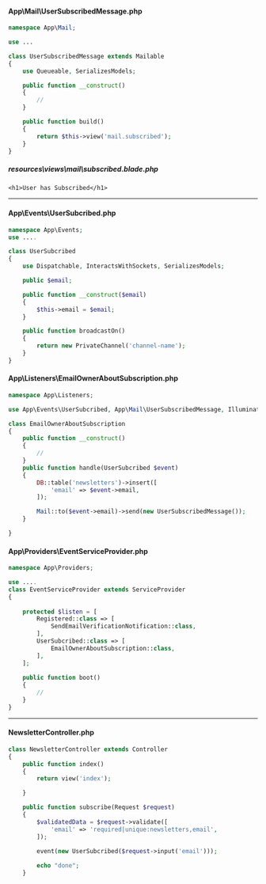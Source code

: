 #### App\Mail\UserSubscribedMessage.php

```php
namespace App\Mail;

use ...

class UserSubscribedMessage extends Mailable
{
    use Queueable, SerializesModels;

    public function __construct()
    {
        //
    }

    public function build()
    {
        return $this->view('mail.subscribed');
    }
}
```

#####  resources\views\mail\subscribed.blade.php
```blade
<h1>User has Subscribed</h1>

```

---------------------------------------------------------------------------------

#### App\Events\UserSubcribed.php
```php
namespace App\Events;
use ....

class UserSubcribed
{
    use Dispatchable, InteractsWithSockets, SerializesModels;

    public $email;

    public function __construct($email)
    {
        $this->email = $email;
    }

    public function broadcastOn()
    {
        return new PrivateChannel('channel-name');
    }
}
```

####   App\Listeners\EmailOwnerAboutSubscription.php

```php
namespace App\Listeners;

use App\Events\UserSubcribed, App\Mail\UserSubscribedMessage, Illuminate\Support\Facades\DB, Illuminate\Support\Facades\Mail;

class EmailOwnerAboutSubscription
{
    public function __construct()
    {
        //
    }  
    public function handle(UserSubcribed $event)
    {
        DB::table('newsletters')->insert([
            'email' => $event->email,
        ]);

        Mail::to($event->email)->send(new UserSubscribedMessage());
    }

}

```

#### App\Providers\EventServiceProvider.php


```php
namespace App\Providers;

use ....
class EventServiceProvider extends ServiceProvider
{
    
    protected $listen = [
        Registered::class => [
            SendEmailVerificationNotification::class,
        ],
        UserSubcribed::class => [
            EmailOwnerAboutSubscription::class,
        ],
    ];
    
    public function boot()
    {
        //
    }
}
 ```
-----------------------------------
#### NewsletterController.php
```php
class NewsletterController extends Controller
{
    public function index()
    {
        return view('index');

    }

    public function subscribe(Request $request)
    {
        $validatedData = $request->validate([
            'email' => 'required|unique:newsletters,email',
        ]);

        event(new UserSubcribed($request->input('email')));
       
        echo "done";
    }
```

